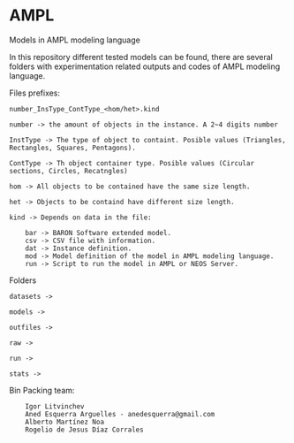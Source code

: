 # AMPL
Models in AMPL modeling language

In this repository different tested models can be found, there are several folders with experimentation related outputs and codes of AMPL modeling language.

Files prefixes: 

	number_InsType_ContType_<hom/het>.kind

	number -> the amount of objects in the instance. A 2~4 digits number

	InstType -> The type of object to containt. Posible values (Triangles, Rectangles, Squares, Pentagons).
	 
	ContType -> Th object container type. Posible values (Circular sections, Circles, Recatngles)

	hom -> All objects to be contained have the same size length.

	het -> Objects to be containd have different size length.

	kind -> Depends on data in the file:
		
		bar -> BARON Software extended model.
		csv -> CSV file with information.
		dat -> Instance definition. 
		mod -> Model definition of the model in AMPL modeling language.
		run -> Script to run the model in AMPL or NEOS Server.

Folders

	datasets -> 

	models ->
	
	outfiles ->

	raw -> 

	run ->

	stats ->
	

Bin Packing team:
		
		Igor Litvinchev
		Aned Esquerra Arguelles - anedesquerra@gmail.com
		Alberto Martínez Noa
		Rogelio de Jesus Díaz Corrales

